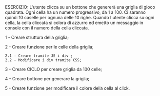 ESERCIZIO: L'utente clicca su un bottone che genererà una griglia di gioco quadrata.
Ogni cella ha un numero progressivo, da 1 a 100. Ci saranno quindi 10 caselle per ognuna delle 10 righe. Quando l'utente clicca su ogni cella, la cella cliccata si colora di azzurro ed emetto un messaggio in console con il numero della cella cliccata.

1 - Creare struttura della griglia;

2 - Creare funzione per le celle della griglia; 

    2.1 - Creare tramite JS i div ;
    2.2 - Modificare i div tramite CSS;

3 - Creare CICLO per creare griglia da 100 celle;

4 - Creare bottone per generare la griglia;

5 - Creare funzione per modificare il colore della cella al click.